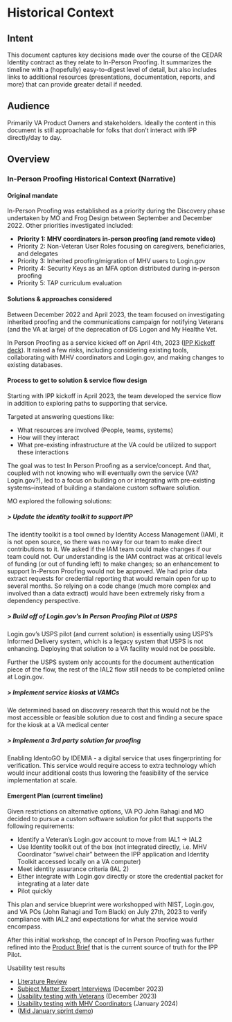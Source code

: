 # Historical Context

## Intent

This document captures key decisions made over the course of the CEDAR Identity contract as they relate to In-Person Proofing. It summarizes the timeline with a (hopefully) easy-to-digest level of detail, but also includes links to additional resources (presentations, documentation, reports, and more) that can provide greater detail if needed.

## Audience

Primarily VA Product Owners and stakeholders. Ideally the content in this document is still approachable for folks that don’t interact with IPP directly/day to day.

## Overview

### In-Person Proofing Historical Context (Narrative)

#### Original mandate

In-Person Proofing was established as a priority during the Discovery phase undertaken by MO and Frog Design between September and December 2022. Other priorities investigated included:

- **Priority 1: MHV coordinators in-person proofing (and remote video)**
- Priority 2: Non-Veteran User Roles focusing on caregivers, beneficiaries, and delegates
- Priority 3: Inherited proofing/migration of MHV users to Login.gov
- Priority 4: Security Keys as an MFA option distributed during in-person proofing
- Priority 5: TAP curriculum evaluation

#### **Solutions & approaches considered**

Between December 2022 and April 2023, the team focused on investigating inherited proofing and the communications campaign for notifying Veterans (and the VA at large) of the deprecation of DS Logon and My Healthe Vet.

In Person Proofing as a service kicked off on April 4th, 2023 ([IPP Kickoff deck](https://docs.google.com/presentation/d/1tK3FUQBtTxmKx_kqluA9PC8tt239-nwD/edit#slide=id.p1)). It raised a few risks, including considering existing tools, collaborating with MHV coordinators and Login.gov, and making changes to existing databases.

#### **Process to get to solution & service flow design**

Starting with IPP kickoff in April 2023, the team developed the service flow in addition to exploring paths to supporting that service.

Targeted at answering questions like:

- What resources are involved (People, teams, systems)
- How will they interact
- What pre-existing infrastructure at the VA could be utilized to support these interactions

The goal was to test In Person Proofing as a service/concept. And that, coupled with not knowing who will eventually own the service (VA? Login.gov?), led to a focus on building on or integrating with pre-existing systems–instead of building a standalone custom software solution.

MO explored the following solutions:

##### > Update the identity toolkit to support IPP

The identity toolkit is a tool owned by Identity Access Management (IAM), it is not open source, so there was no way for our team to make direct contributions to it. We asked if the IAM team could make changes if our team could not. Our understanding is the IAM contract was at critical levels of funding (or out of funding left) to make changes; so an enhancement to support In-Person Proofing would not be approved. We had prior data extract requests for credential reporting that would remain open for up to several months. So relying on a code change (much more complex and involved than a data extract) would have been extremely risky from a dependency perspective.

##### > Build off of Login.gov’s In Person Proofing Pilot at USPS

Login.gov’s USPS pilot (and current solution) is essentially using USPS’s Informed Delivery system, which is a legacy system that USPS is not enhancing. Deploying that solution to a VA facility would not be possible.

Further the USPS system only accounts for the document authentication piece of the flow, the rest of the IAL2 flow still needs to be completed online at Login.gov.

##### > Implement service kiosks at VAMCs

We determined based on discovery research that this would not be the most accessible or feasible solution due to cost and finding a secure space for the kiosk at a VA medical center

##### > Implement a 3rd party solution for proofing

Enabling IdentoGO by IDEMIA - a digital service that uses fingerprinting for verification. This service would require access to extra technology which would incur additional costs thus lowering the feasibility of the service implementation at scale.

#### Emergent Plan (current timeline)

Given restrictions on alternative options, VA PO John Rahagi and MO decided to pursue a custom software solution for pilot that supports the following requirements:

- Identify a Veteran’s Login.gov account to move from IAL1 -> IAL2
- Use Identity toolkit out of the box (not integrated directly, i.e. MHV Coordinator “swivel chair” between the IPP application and Identity Toolkit accessed locally on a VA computer)
- Meet identity assurance criteria (IAL 2)
- Either integrate with Login.gov directly or store the credential packet for integrating at a later date
- Pilot quickly

This plan and service blueprint were workshopped with NIST, Login.gov, and VA POs (John Rahagi and Tom Black) on July 27th, 2023 to verify compliance with IAL2 and expectations for what the service would encompass.

After this initial workshop, the concept of In Person Proofing was further refined into the [Product Brief](https://github.com/department-of-veterans-affairs/va.gov-team/blob/master/products/login.gov-adoption/in-person-proofing/product/product-brief.md) that is the current source of truth for the IPP Pilot.

Usability test results

- [Literature Review](https://github.com/department-of-veterans-affairs/va.gov-team/blob/master/products/login.gov-adoption/research/In-Person%20Identity%20Proofing%20Literature%20Review_11.9.2023.md)
- [Subject Matter Expert Interviews](https://github.com/department-of-veterans-affairs/va.gov-team/tree/master/products/login.gov-adoption/research/2023-12-in-person-proofing-pilot-SME%20Interviews) (December 2023)
- [Usability testing with Veterans](https://github.com/department-of-veterans-affairs/va.gov-team/tree/master/products/login.gov-adoption/research/IPP%20Usability%20Testing/2023-12-in-person-proofing-pilot-Veteran-usability-test) (December 2023)
- [Usability testing with MHV Coordinators](https://github.com/department-of-veterans-affairs/va.gov-team/tree/master/products/login.gov-adoption/research/IPP%20Usability%20Testing/2024-1-in-person-proofing-pilot-proofing-agent-usability-test) (January 2024)
- ([Mid January sprint demo](https://docs.google.com/presentation/d/1u1Z8_eI9GDZv0QcVYkQvZCAj0xVz6rLY/edit#slide=id.g2b013ced771_0_11))
